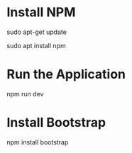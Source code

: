 # Install NPM
sudo apt-get update

sudo apt install npm

# Run the Application
npm run dev

# Install Bootstrap
npm install bootstrap